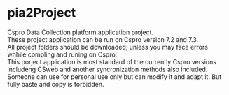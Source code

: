 # pia2Project  
Cspro Data Collection platform application project.  
These project application can be run on Cspro version 7.2 and 7.3.  
All project folders should be downloaded, unless you may face errors whhile compling and runing on Cspro.   
This porject application is most standard of the currently Cspro versions includeng CSweb and  another syncronization methods also included.  
Someone can use for personal use only but can modify it and adapt it. But fully paste and copy is forbidden.  
